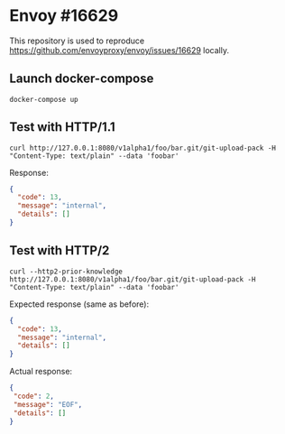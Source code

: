 # Envoy #16629

This repository is used to reproduce https://github.com/envoyproxy/envoy/issues/16629 locally.

## Launch docker-compose

```
docker-compose up
```

## Test with HTTP/1.1

```
curl http://127.0.0.1:8080/v1alpha1/foo/bar.git/git-upload-pack -H "Content-Type: text/plain" --data 'foobar'
```

Response:

```json
{
  "code": 13,
  "message": "internal",
  "details": []
}
```

## Test with HTTP/2

```
curl --http2-prior-knowledge http://127.0.0.1:8080/v1alpha1/foo/bar.git/git-upload-pack -H "Content-Type: text/plain" --data 'foobar'
```

Expected response (same as before):

```json
{
  "code": 13,
  "message": "internal",
  "details": []
}
```

Actual response:

```json
{
 "code": 2,
 "message": "EOF",
 "details": []
}
```


